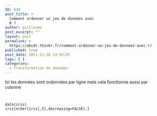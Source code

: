 ```yaml
---
ID: 638
post_title: >
  Comment ordonner un jeu de données avec
  R ?
author: guillaume
post_excerpt: ""
layout: post
permalink: >
  https://abcdr.thinkr.fr/comment-ordonner-un-jeu-de-donnees-avec-r/
published: true
post_date: 2011-11-10 13:59:07
tags: [ ]
categories:
  - Transformation de données
---
```

Ici les données sont ordonnées par ligne mais cela fonctionne aussi par colonne<br /> <pre><code> <br />data(iris)<br />iris[order(iris[,5],decreasing=FALSE),] <br /></code></pre>